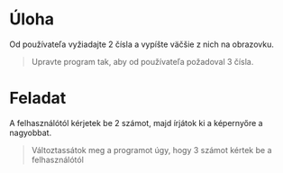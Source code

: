 # Úloha
Od používateľa vyžiadajte 2 čísla a vypíšte väčšie z nich na obrazovku.
> Upravte program tak, aby od používateľa požadoval 3 čísla.

# Feladat
A felhasználótól kérjetek be 2 számot, majd írjátok ki a képernyőre a nagyobbat.
> Változtassátok meg a programot úgy, hogy 3 számot kértek be a felhasználótól